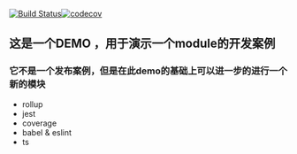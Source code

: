[![Build Status](https://travis-ci.com/21epub/demo.svg?branch=master)](https://travis-ci.com/21epub/demo)[![codecov](https://codecov.io/gh/21epub/demo/branch/master/graph/badge.svg)](https://codecov.io/gh/21epub/demo)

## 这是一个DEMO ，用于演示一个module的开发案例

### 它不是一个发布案例，但是在此demo的基础上可以进一步的进行一个新的模块

- rollup
- jest
- coverage
- babel & eslint
- ts 
